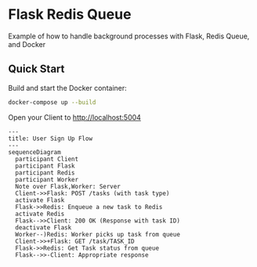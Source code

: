 # Flask Redis Queue

Example of how to handle background processes with Flask, Redis Queue, and Docker

## Quick Start

Build and start the Docker container:

```sh
docker-compose up --build
```

Open your Client to <http://localhost:5004>

```mermaid
---
title: User Sign Up Flow
---
sequenceDiagram
  participant Client
  participant Flask
  participant Redis
  participant Worker
  Note over Flask,Worker: Server
  Client->>Flask: POST /tasks (with task type)
  activate Flask
  Flask->>Redis: Enqueue a new task to Redis
  activate Redis
  Flask-->>Client: 200 OK (Response with task ID)
  deactivate Flask
  Worker--)Redis: Worker picks up task from queue
  Client->>+Flask: GET /task/TASK_ID
  Flask->>Redis: Get Task status from queue
  Flask-->>-Client: Appropriate response

```
